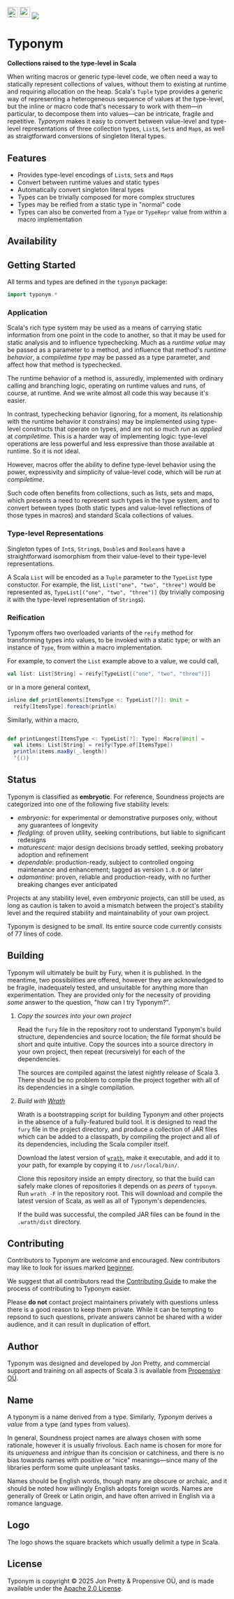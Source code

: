 [<img alt="GitHub Workflow" src="https://img.shields.io/github/actions/workflow/status/propensive/typonym/main.yml?style=for-the-badge" height="24">](https://github.com/propensive/typonym/actions)
[<img src="https://img.shields.io/discord/633198088311537684?color=8899f7&label=DISCORD&style=for-the-badge" height="24">](https://discord.com/invite/MBUrkTgMnA)
<img src="/doc/images/github.png" valign="middle">

# Typonym

__Collections raised to the type-level in Scala__

When writing macros or generic type-level code, we often need a way to
statically represent collections of values, without them to existing at runtime
and requiring allocation on the heap. Scala's `Tuple` type provides a generic
way of representing a heterogeneous sequence of values at the type-level, but
the inline or macro code that's necessary to work with them—in particular, to
decompose them into values—can be intricate, fragile and repetitive. _Typonym_
makes it easy to convert between value-level and type-level representations of
three collection types, `List`s, `Set`s and `Map`s, as well as straigtforward
conversions of singleton literal types.

## Features

- Provides type-level encodings of `List`s, `Set`s and `Map`s
- Convert between runtime values and static types
- Automatically convert singleton literal types
- Types can be trivially composed for more complex structures
- Types may be reified from a static type in "normal" code
- Types can also be converted from a `Type` or `TypeRepr` value from within a
  macro implementation


## Availability







## Getting Started

All terms and types are defined in the `typonym` package:
```scala
import typonym.*
```

### Application

Scala's rich type system may be used as a means of carrying static information
from one point in the code to another, so that it may be used for static
analysis and to influence typechecking. Much as a _runtime value_ may be passed
as a parameter to a method, and influence that method's _runtime behavior_, a
_compiletime type_ may be passed as a type parameter, and affect how that
method is typechecked.

The runtime behavior of a method is, assuredly, implemented with ordinary
calling and branching logic, operating on runtime values and runs, of course,
at runtime. And we write almost all code this way because it's easier.

In contrast, typechecking behavior (ignoring, for a moment, its relationship
with the runtime behavior it constrains) may be implemented using type-level
constructs that operate on types, and are not so much _run_ as _applied_ at
_compiletime_. This is a harder way of implementing logic: type-level
operations are less powerful and less expressive than those available at
runtime. So it is not ideal.

However, macros offer the ability to define type-level behavior using the
power, expressivity and simplicity of value-level code, which will be _run_ at
_compiletime_.

Such code often benefits from collections, such as lists, sets and maps, which
presents a need to represent such types in the type system, and to convert
between types (both static types and value-level reflections of those types in
macros) and standard Scala collections of values.

### Type-level Representations

Singleton types of `Int`s, `String`s, `Double`s and `Boolean`s have a
straightforward isomorphism from their value-level to their type-level
representations.

A Scala `List` will be encoded as a `Tuple` parameter to the `TypeList` type
constuctor. For example, the list, `List("one", "two", "three")` would be
represented as, `TypeList[("one", "two", "three")]` (by trivially composing it
with the type-level representation of `String`s).

### Reification

Typonym offers two overloaded variants of the `reify` method for transforming
types into values, to be invoked with a static type; or with an instance of
`Type`, from within a macro implementation.

For example, to convert the `List` example above to a value, we could call,
```scala
val list: List[String] = reify[TypeList[("one", "two", "three")]]
```
or in a more general context,
```scala
inline def printElements[ItemsType <: TypeList[?]]: Unit =
  reify[ItemsType].foreach(println)
```

Similarly, within a macro,
```scala

def printLongest[ItemsType <: TypeList[?]: Type]: Macro[Unit] =
  val items: List[String] = reify(Type.of[ItemsType])
  println(items.maxBy(_.length))
  '{()}
```


## Status

Typonym is classified as __embryotic__. For reference, Soundness projects are
categorized into one of the following five stability levels:

- _embryonic_: for experimental or demonstrative purposes only, without any guarantees of longevity
- _fledgling_: of proven utility, seeking contributions, but liable to significant redesigns
- _maturescent_: major design decisions broady settled, seeking probatory adoption and refinement
- _dependable_: production-ready, subject to controlled ongoing maintenance and enhancement; tagged as version `1.0.0` or later
- _adamantine_: proven, reliable and production-ready, with no further breaking changes ever anticipated

Projects at any stability level, even _embryonic_ projects, can still be used,
as long as caution is taken to avoid a mismatch between the project's stability
level and the required stability and maintainability of your own project.

Typonym is designed to be _small_. Its entire source code currently consists
of 77 lines of code.

## Building

Typonym will ultimately be built by Fury, when it is published. In the
meantime, two possibilities are offered, however they are acknowledged to be
fragile, inadequately tested, and unsuitable for anything more than
experimentation. They are provided only for the necessity of providing _some_
answer to the question, "how can I try Typonym?".

1. *Copy the sources into your own project*

   Read the `fury` file in the repository root to understand Typonym's build
   structure, dependencies and source location; the file format should be short
   and quite intuitive. Copy the sources into a source directory in your own
   project, then repeat (recursively) for each of the dependencies.

   The sources are compiled against the latest nightly release of Scala 3.
   There should be no problem to compile the project together with all of its
   dependencies in a single compilation.

2. *Build with [Wrath](https://github.com/propensive/wrath/)*

   Wrath is a bootstrapping script for building Typonym and other projects in
   the absence of a fully-featured build tool. It is designed to read the `fury`
   file in the project directory, and produce a collection of JAR files which can
   be added to a classpath, by compiling the project and all of its dependencies,
   including the Scala compiler itself.

   Download the latest version of
   [`wrath`](https://github.com/propensive/wrath/releases/latest), make it
   executable, and add it to your path, for example by copying it to
   `/usr/local/bin/`.

   Clone this repository inside an empty directory, so that the build can
   safely make clones of repositories it depends on as _peers_ of `typonym`.
   Run `wrath -F` in the repository root. This will download and compile the
   latest version of Scala, as well as all of Typonym's dependencies.

   If the build was successful, the compiled JAR files can be found in the
   `.wrath/dist` directory.

## Contributing

Contributors to Typonym are welcome and encouraged. New contributors may like
to look for issues marked
[beginner](https://github.com/propensive/typonym/labels/beginner).

We suggest that all contributors read the [Contributing
Guide](/contributing.md) to make the process of contributing to Typonym
easier.

Please __do not__ contact project maintainers privately with questions unless
there is a good reason to keep them private. While it can be tempting to
repsond to such questions, private answers cannot be shared with a wider
audience, and it can result in duplication of effort.

## Author

Typonym was designed and developed by Jon Pretty, and commercial support and
training on all aspects of Scala 3 is available from [Propensive
O&Uuml;](https://propensive.com/).



## Name

A typonym is a name derived from a type. Similarly, _Typonym_ derives a _value_
from a type (and types from values).

In general, Soundness project names are always chosen with some rationale,
however it is usually frivolous. Each name is chosen for more for its
_uniqueness_ and _intrigue_ than its concision or catchiness, and there is no
bias towards names with positive or "nice" meanings—since many of the libraries
perform some quite unpleasant tasks.

Names should be English words, though many are obscure or archaic, and it
should be noted how willingly English adopts foreign words. Names are generally
of Greek or Latin origin, and have often arrived in English via a romance
language.

## Logo

The logo shows the square brackets which usually delimit a type in Scala.

## License

Typonym is copyright &copy; 2025 Jon Pretty & Propensive O&Uuml;, and
is made available under the [Apache 2.0 License](/license.md).
